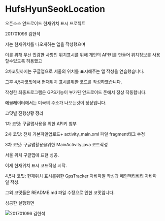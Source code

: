 # HufsHyunSeokLocation
오픈소스 안드로이드 현재위치 표시 프로젝트

201701096 김현석

저는 현재위치를 나오게하는 앱을 작성했으며

이를 위해 우선 민감한 사항인 위치표시를 위해 개인의 API키를 만들어 위치정보를 사용할수있도록 허용했고

3차코밋까지는 구글맵으로 서울의 위치를 표시해주는 앱 작성을 연습했습니다.

그후 4,5차코밋에서 현재위치 표시를위한 코드를 작성하였습니다.

작성한 최종프로그램은 GPS기능이 부가된 안드로이드 폰에서 정상 작동합니다.

에뮬레이터에서는 미국의 주소가 나오는것이 정상입니다.

코밋별 진행상황 정리

1차 코밋: 구글맵사용을 위한 API키 첨부

2차 코밋: 전체 기본파일업로드+ activity_main.xml 파일 fragment태그 수정

3차 코밋: 구글맵활용을위한 MainActivity.java 코드작성

서울 위치 구글맵에 표현 성공.

이제 현재위치 표시 코드작성 시작.

4,5차 코밋: 현재위치 표시를위한 GpsTracker 자바파일 작성과 메인액티비티 자바파일 작성.

그외 코밋들은 README.md 파일 수정으로 인한 코밋입니다.

성공한 실행화면

![201701096 김현석](https://user-images.githubusercontent.com/49778514/86219789-a0d8d780-bbbd-11ea-87df-13a0cf517b7d.jpg)
